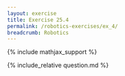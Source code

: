 ```yaml
---
layout: exercise
title: Exercise 25.4
permalink: /robotics-exercises/ex_4/
breadcrumb: Robotics
---
```


{% include mathjax_support %}

<div><i class="arrow-up loader" data-chapter="robotics-exercises" data-exercise="ex_4" data-rating="0"></i></div>
{% include_relative question.md %}
